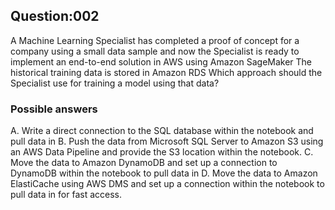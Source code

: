 ## Question:002
A Machine Learning Specialist has completed a proof of concept for a company using a small data sample and now the Specialist is ready to implement an end-to-end solution in AWS using Amazon SageMaker The historical training data is stored in Amazon RDS
Which approach should the Specialist use for training a model using that data?

### Possible answers

A. Write a direct connection to the SQL database within the notebook and pull data in
B. Push the data from Microsoft SQL Server to Amazon S3 using an AWS Data Pipeline and provide the S3 location within the notebook.
C. Move the data to Amazon DynamoDB and set up a connection to DynamoDB within the notebook to pull data in
D. Move the data to Amazon ElastiCache using AWS DMS and set up a connection within the notebook to pull data in for fast access.
